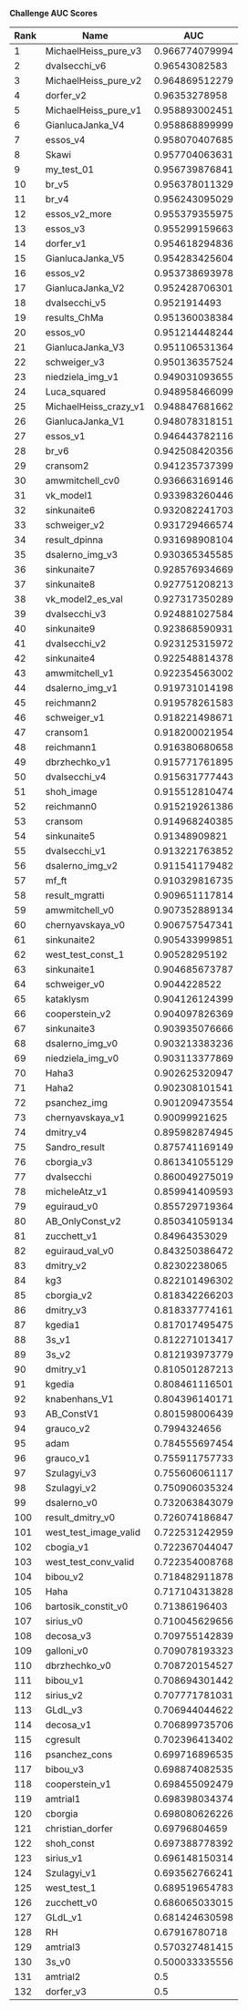 **Challenge AUC Scores**


|Rank|Name|AUC|
|----|-----|---|
|1|MichaelHeiss_pure_v3|0.966774079994| 
|2|dvalsecchi_v6|0.96543082583| 
|3|MichaelHeiss_pure_v2|0.964869512279| 
|4|dorfer_v2|0.96353278958| 
|5|MichaelHeiss_pure_v1|0.958893002451| 
|6|GianlucaJanka_V4|0.958868899999| 
|7|essos_v4|0.958070407685| 
|8|Skawi|0.957704063631| 
|9|my_test_01|0.956739876841| 
|10|br_v5|0.956378011329| 
|11|br_v4|0.956243095029| 
|12|essos_v2_more|0.955379355975| 
|13|essos_v3|0.955299159663| 
|14|dorfer_v1|0.954618294836| 
|15|GianlucaJanka_V5|0.954283425604| 
|16|essos_v2|0.953738693978| 
|17|GianlucaJanka_V2|0.952428706301| 
|18|dvalsecchi_v5|0.9521914493| 
|19|results_ChMa|0.951360038384| 
|20|essos_v0|0.951214448244| 
|21|GianlucaJanka_V3|0.951106531364| 
|22|schweiger_v3|0.950136357524| 
|23|niedziela_img_v1|0.949031093655| 
|24|Luca_squared|0.948958466099| 
|25|MichaelHeiss_crazy_v1|0.948847681662| 
|26|GianlucaJanka_V1|0.948078318151| 
|27|essos_v1|0.946443782116| 
|28|br_v6|0.942508420356| 
|29|cransom2|0.941235737399| 
|30|amwmitchell_cv0|0.936663169146| 
|31|vk_model1|0.933983260446| 
|32|sinkunaite6|0.932082241703| 
|33|schweiger_v2|0.931729466574| 
|34|result_dpinna|0.931698908104| 
|35|dsalerno_img_v3|0.930365345585| 
|36|sinkunaite7|0.928576934669| 
|37|sinkunaite8|0.927751208213| 
|38|vk_model2_es_val|0.927317350289| 
|39|dvalsecchi_v3|0.924881027584| 
|40|sinkunaite9|0.923868590931| 
|41|dvalsecchi_v2|0.923125315972| 
|42|sinkunaite4|0.922548814378| 
|43|amwmitchell_v1|0.922354563002| 
|44|dsalerno_img_v1|0.919731014198| 
|45|reichmann2|0.919578261583| 
|46|schweiger_v1|0.918221498671| 
|47|cransom1|0.918200021954| 
|48|reichmann1|0.916380680658| 
|49|dbrzhechko_v1|0.915771761895| 
|50|dvalsecchi_v4|0.915631777443| 
|51|shoh_image|0.915512810474| 
|52|reichmann0|0.915219261386| 
|53|cransom|0.914968240385| 
|54|sinkunaite5|0.91348909821| 
|55|dvalsecchi_v1|0.913221763852| 
|56|dsalerno_img_v2|0.911541179482| 
|57|mf_ft|0.910329816735| 
|58|result_mgratti|0.909651117814| 
|59|amwmitchell_v0|0.907352889134| 
|60|chernyavskaya_v0|0.906757547341| 
|61|sinkunaite2|0.905433999851| 
|62|west_test_const_1|0.90528295192| 
|63|sinkunaite1|0.904685673787| 
|64|schweiger_v0|0.9044228522| 
|65|kataklysm|0.904126124399| 
|66|cooperstein_v2|0.904097826369| 
|67|sinkunaite3|0.903935076666| 
|68|dsalerno_img_v0|0.903213383236| 
|69|niedziela_img_v0|0.903113377869| 
|70|Haha3|0.902625320947| 
|71|Haha2|0.902308101541| 
|72|psanchez_img|0.901209473554| 
|73|chernyavskaya_v1|0.90099921625| 
|74|dmitry_v4|0.895982874945| 
|75|Sandro_result|0.875741169149| 
|76|cborgia_v3|0.861341055129| 
|77|dvalsecchi|0.860049275019| 
|78|micheleAtz_v1|0.859941409593| 
|79|eguiraud_v0|0.855729719364| 
|80|AB_OnlyConst_v2|0.850341059134| 
|81|zucchett_v1|0.84964353029| 
|82|eguiraud_val_v0|0.843250386472| 
|83|dmitry_v2|0.82302238065| 
|84|kg3|0.822101496302| 
|85|cborgia_v2|0.818342266203| 
|86|dmitry_v3|0.818337774161| 
|87|kgedia1|0.817017495475| 
|88|3s_v1|0.812271013417| 
|89|3s_v2|0.812193973779| 
|90|dmitry_v1|0.810501287213| 
|91|kgedia|0.808461116501| 
|92|knabenhans_V1|0.804396140171| 
|93|AB_ConstV1|0.801598006439| 
|94|grauco_v2|0.7994324656| 
|95|adam|0.784555697454| 
|96|grauco_v1|0.755911757733| 
|97|Szulagyi_v3|0.755606061117| 
|98|Szulagyi_v2|0.750906035324| 
|99|dsalerno_v0|0.732063843079| 
|100|result_dmitry_v0|0.726074186847| 
|101|west_test_image_valid|0.722531242959| 
|102|cbogia_v1|0.722367044047| 
|103|west_test_conv_valid|0.722354008768| 
|104|bibou_v2|0.718482911878| 
|105|Haha|0.717104313828| 
|106|bartosik_constit_v0|0.71386196403| 
|107|sirius_v0|0.710045629656| 
|108|decosa_v3|0.709755142839| 
|109|galloni_v0|0.709078193323| 
|110|dbrzhechko_v0|0.708720154527| 
|111|bibou_v1|0.708694301442| 
|112|sirius_v2|0.707771781031| 
|113|GLdL_v3|0.706944044622| 
|114|decosa_v1|0.706899735706| 
|115|cgresult|0.702396413402| 
|116|psanchez_cons|0.699716896535| 
|117|bibou_v3|0.698874082535| 
|118|cooperstein_v1|0.698455092479| 
|119|amtrial1|0.698398034374| 
|120|cborgia|0.698080626226| 
|121|christian_dorfer|0.69796804659| 
|122|shoh_const|0.697388778392| 
|123|sirius_v1|0.696148150314| 
|124|Szulagyi_v1|0.693562766241| 
|125|west_test_1|0.689519654783| 
|126|zucchett_v0|0.686065033015| 
|127|GLdL_v1|0.681424630598| 
|128|RH|0.67916780718| 
|129|amtrial3|0.570327481415| 
|130|3s_v0|0.500033335556| 
|131|amtrial2|0.5| 
|132|dorfer_v3|0.5| 
